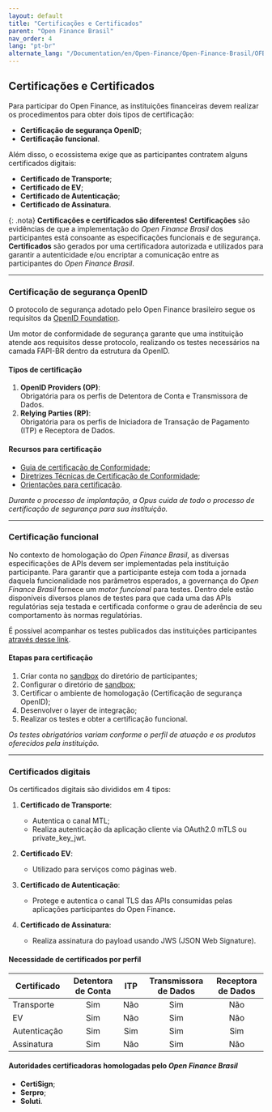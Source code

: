 ```yaml
---
layout: default
title: "Certificações e Certificados"
parent: "Open Finance Brasil"
nav_order: 4
lang: "pt-br"
alternate_lang: "/Documentation/en/Open-Finance/Open-Finance-Brasil/OFB-Certificações/"
---
```


## Certificações e Certificados

Para participar do Open Finance, as instituições financeiras devem realizar os procedimentos para obter dois tipos de certificação:

- **Certificação de segurança OpenID**;
- **Certificação funcional**.

Além disso, o ecossistema exige que as participantes contratem alguns certificados digitais:

- **Certificado de Transporte**;
- **Certificado de EV**;
- **Certificado de Autenticação**;
- **Certificado de Assinatura**.

{: .nota}
**Certificações e certificados são diferentes!**
**Certificações** são evidências de que a implementação do *Open Finance Brasil* dos participantes está consoante as especificações funcionais e de segurança.
**Certificados** são gerados por uma certificadora autorizada e utilizados para garantir a autenticidade e/ou encriptar a comunicação entre as participantes do *Open Finance Brasil*.

---

### Certificação de segurança OpenID

O protocolo de segurança adotado pelo Open Finance brasileiro segue os requisitos da [OpenID Foundation](https://openid.net/).

Um motor de conformidade de segurança garante que uma instituição atende aos requisitos desse protocolo, realizando os testes necessários na camada FAPI-BR dentro da estrutura da OpenID.

#### Tipos de certificação

1. **OpenID Providers (OP)**:  
   Obrigatória para os perfis de Detentora de Conta e Transmissora de Dados.
2. **Relying Parties (RP)**:  
   Obrigatória para os perfis de Iniciadora de Transação de Pagamento (ITP) e Receptora de Dados.

#### Recursos para certificação

- [Guia de certificação de Conformidade](https://openfinancebrasil.atlassian.net/wiki/spaces/OF/pages/155910145/Guia+de+Certifica+o+de+Conformidade);
- [Diretrizes Técnicas de Certificação de Conformidade](https://openfinancebrasil.atlassian.net/wiki/spaces/OF/pages/17378905/Diretrizes+T+cnicas+de+Certifica+o+de+Conformidade);
- [Orientações para certificação](https://openfinancebrasil.atlassian.net/wiki/download/attachments/17378905/20230124_Orienta%C3%A7%C3%B5es%20sobre%20certifica%C3%A7%C3%B5es.pptx?api=v2).

*Durante o processo de implantação, a Opus cuida de todo o processo de certificação de segurança para sua instituição.*

---

### Certificação funcional

No contexto de homologação do *Open Finance Brasil*, as diversas especificações de APIs devem ser implementadas pela instituição participante. Para garantir que a participante esteja com toda a jornada daquela funcionalidade nos parâmetros esperados, a governança do *Open Finance Brasil* fornece um *motor funcional* para testes. Dentro dele estão disponíveis diversos planos de testes para que cada uma das APIs regulatórias seja testada e certificada conforme o grau de aderência de seu comportamento às normas regulatórias.

É possível acompanhar os testes publicados das instituições participantes [através desse link](https://web.conformance.directory.openbankingbrasil.org.br/plans.html?public=true).

#### Etapas para certificação

1. Criar conta no [sandbox](https://web.sandbox.directory.openbankingbrasil.org.br/organisations) do diretório de participantes;
2. Configurar o diretório de [sandbox](https://web.sandbox.directory.openbankingbrasil.org.br/organisations);
3. Certificar o ambiente de homologação (Certificação de segurança OpenID);
4. Desenvolver o layer de integração;
5. Realizar os testes e obter a certificação funcional.

*Os testes obrigatórios variam conforme o perfil de atuação e os produtos oferecidos pela instituição.*

---

### Certificados digitais

Os certificados digitais são divididos em 4 tipos:

1. **Certificado de Transporte**:
   - Autentica o canal MTL;
   - Realiza autenticação da aplicação cliente via OAuth2.0 mTLS ou private_key_jwt.

2. **Certificado EV**:
   - Utilizado para serviços como páginas web.

3. **Certificado de Autenticação**:
   - Protege e autentica o canal TLS das APIs consumidas pelas aplicações participantes do Open Finance.

4. **Certificado de Assinatura**:
   - Realiza assinatura do payload usando JWS (JSON Web Signature).

#### Necessidade de certificados por perfil

| Certificado         | Detentora de Conta | ITP | Transmissora de Dados | Receptora de Dados |
|---------------------|:--------------------:|:-----:|:-----------------------:|:--------------------:|
| Transporte          | Sim                | Não | Sim                   | Não                |
| EV                  | Sim                | Não | Sim                   | Não                |
| Autenticação        | Sim                | Sim | Sim                   | Sim                |
| Assinatura          | Sim                | Não | Sim                   | Não                |

#### Autoridades certificadoras homologadas pelo *Open Finance Brasil*

- **CertiSign**;
- **Serpro**;
- **Soluti**.
